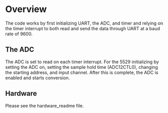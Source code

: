 # Overview
The code works by first initializing UART, the ADC, and timer and relying on the timer interrupt to both read and send the data through UART at a baud rate of 9600. 
## The ADC
The ADC is set to read on each timer interrupt. For the 5529 initializing by setting the ADC on, setting the sample hold time (ADC12CTL0), changing the starting address, and input channel. After this is complete, the ADC is enabled and starts conversion.
## Hardware
Please see the hardware_readme file.
